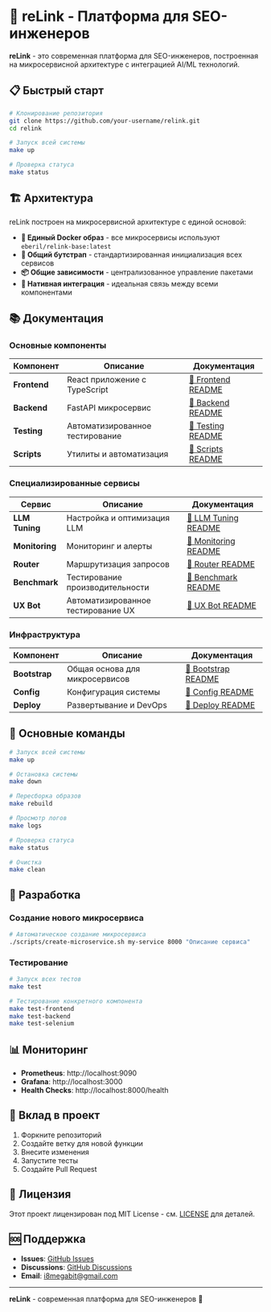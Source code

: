 # 🚀 reLink - Платформа для SEO-инженеров

**reLink** - это современная платформа для SEO-инженеров, построенная на микросервисной архитектуре с интеграцией AI/ML технологий.

## 📋 Быстрый старт

```bash
# Клонирование репозитория
git clone https://github.com/your-username/relink.git
cd relink

# Запуск всей системы
make up

# Проверка статуса
make status
```

## 🏗️ Архитектура

reLink построен на микросервисной архитектуре с единой основой:

- **🐳 Единый Docker образ** - все микросервисы используют `eberil/relink-base:latest`
- **🔧 Общий бутстрап** - стандартизированная инициализация всех сервисов
- **📦 Общие зависимости** - централизованное управление пакетами
- **🔗 Нативная интеграция** - идеальная связь между всеми компонентами

## 📚 Документация

### Основные компоненты

| Компонент | Описание | Документация |
|-----------|----------|--------------|
| **Frontend** | React приложение с TypeScript | [📖 Frontend README](frontend/README.md) |
| **Backend** | FastAPI микросервис | [📖 Backend README](backend/README.md) |
| **Testing** | Автоматизированное тестирование | [📖 Testing README](testing/README.md) |
| **Scripts** | Утилиты и автоматизация | [📖 Scripts README](scripts/README.md) |

### Специализированные сервисы

| Сервис | Описание | Документация |
|--------|----------|--------------|
| **LLM Tuning** | Настройка и оптимизация LLM | [📖 LLM Tuning README](llm_tuning/README.md) |
| **Monitoring** | Мониторинг и алерты | [📖 Monitoring README](monitoring/README.md) |
| **Router** | Маршрутизация запросов | [📖 Router README](router/README.md) |
| **Benchmark** | Тестирование производительности | [📖 Benchmark README](benchmark/README.md) |
| **UX Bot** | Автоматизированное тестирование UX | [📖 UX Bot README](ux_bot/README.md) |

### Инфраструктура

| Компонент | Описание | Документация |
|-----------|----------|--------------|
| **Bootstrap** | Общая основа для микросервисов | [📖 Bootstrap README](bootstrap/README.md) |
| **Config** | Конфигурация системы | [📖 Config README](config/README.md) |
| **Deploy** | Развертывание и DevOps | [📖 Deploy README](deploy/README.md) |

## 🚀 Основные команды

```bash
# Запуск всей системы
make up

# Остановка системы
make down

# Пересборка образов
make rebuild

# Просмотр логов
make logs

# Проверка статуса
make status

# Очистка
make clean
```

## 🔧 Разработка

### Создание нового микросервиса

```bash
# Автоматическое создание микросервиса
./scripts/create-microservice.sh my-service 8000 "Описание сервиса"
```

### Тестирование

```bash
# Запуск всех тестов
make test

# Тестирование конкретного компонента
make test-frontend
make test-backend
make test-selenium
```

## 📊 Мониторинг

- **Prometheus**: http://localhost:9090
- **Grafana**: http://localhost:3000
- **Health Checks**: http://localhost:8000/health

## 🤝 Вклад в проект

1. Форкните репозиторий
2. Создайте ветку для новой функции
3. Внесите изменения
4. Запустите тесты
5. Создайте Pull Request

## 📄 Лицензия

Этот проект лицензирован под MIT License - см. [LICENSE](LICENSE) для деталей.

## 🆘 Поддержка

- **Issues**: [GitHub Issues](https://github.com/your-username/relink/issues)
- **Discussions**: [GitHub Discussions](https://github.com/your-username/relink/discussions)
- **Email**: i8megabit@gmail.com

---

**reLink** - современная платформа для SEO-инженеров 🚀 